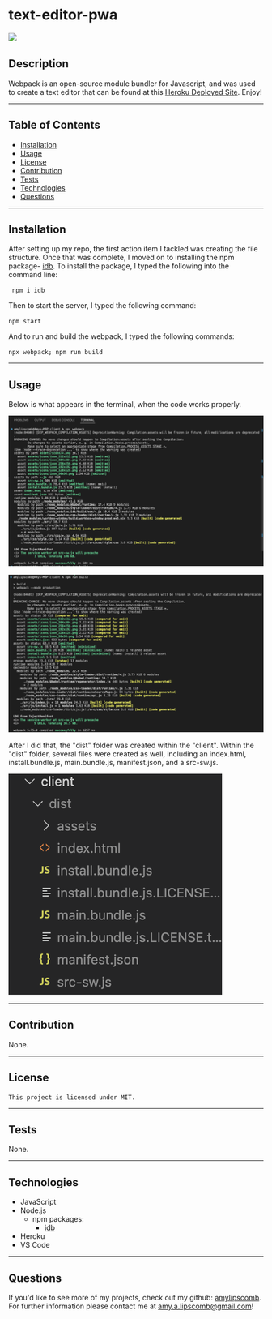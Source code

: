 # text-editor-pwa
<img src="https://img.shields.io/badge/License-MIT-ff69b4.svg">

## Description

Webpack is an open-source module bundler for Javascript, and was used to create a text editor that can be found at this [Heroku Deployed Site](https://hidden-harbor-78416.herokuapp.com/). Enjoy!


----
## Table of Contents 

  * [Installation](#installation)
  * [Usage](#usage)
  * [License](#license)
  * [Contribution](#contribution)
  * [Tests](#tests)
  * [Technologies](#technologies)
  * [Questions](#questions)

---
## Installation

After setting up my repo, the first action item I tackled was creating the file structure. Once that was complete, I moved on to installing the npm package- [idb](https://www.npmjs.com/package/idb). To install the package, I typed the following into the command line:
```
 npm i idb
 ```

Then to start the server, I typed the following command:
```
npm start
```

And to run and build the webpack, I typed the following commands:

```
npx webpack; npm run build
```


---

## Usage

Below is what appears in the terminal, when the code works properly. 

![npx](./Assets/npxrun.png)

![npmrunbuild](./Assets/npmrunbuild.png)

After I did that, the "dist" folder was created within the "client". Within the "dist" folder, several files were created as well, including an index.html, install.bundle.js, main.bundle.js, manifest.json, and a src-sw.js.  


![distfolder](./Assets/distfolder.png)



---

## Contribution

  None.

  ---

## License

```
This project is licensed under MIT.
```

---


## Tests

None.

 ---

 ## Technologies

* JavaScript
* Node.js
    * npm packages:
       * [idb](https://www.npmjs.com/package/idb)  
* Heroku
* VS Code

 ---

## Questions

If you'd like to see more of my projects, check out my github: [amylipscomb](https://github.com/amylipscomb).
For further information please contact me at [amy.a.lipscomb@gmail.com](mailto:amy.a.lipscomb@gmail.com)!